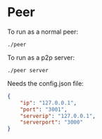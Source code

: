 # Peer

To run as a normal peer:
```
./peer
```

To run as a p2p server:
```
./peer server
```

Needs the config.json file:
```json
{
    "ip": "127.0.0.1",
    "port": "3001",
    "serverip": "127.0.0.1",
    "serverport": "3000"
}
```
